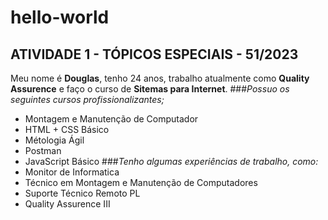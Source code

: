 # hello-world
## ATIVIDADE 1 - TÓPICOS ESPECIAIS - 51/2023
Meu nome é **Douglas**, tenho 24 anos, trabalho atualmente como **Quality Assurence** e faço o curso de **Sitemas para Internet**. 
###*Possuo os seguintes cursos profissionalizantes;*
- Montagem e Manutenção de Computador
- HTML + CSS Básico
- Métologia Ágil
- Postman
- JavaScript Básico
###*Tenho algumas experiências de trabalho, como:*
- Monitor de Informatica
- Técnico em Montagem e Manutenção de Computadores
- Suporte Técnico Remoto PL
- Quality Assurence III
